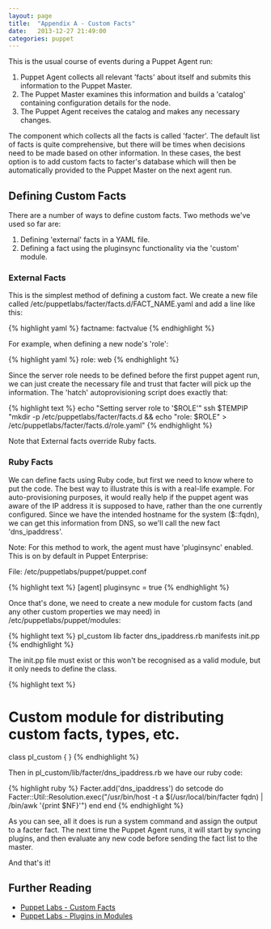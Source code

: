 ```yaml
---
layout: page
title:  "Appendix A - Custom Facts"
date:   2013-12-27 21:49:00
categories: puppet
---
```


This is the usual course of events during a Puppet Agent run:

1. Puppet Agent collects all relevant 'facts' about itself and submits
   this information to the Puppet Master.
2. The Puppet Master examines this information and builds a 'catalog'
   containing configuration details for the node.
3. The Puppet Agent receives the catalog and makes any necessary changes.

The component which collects all the facts is called 'facter'. The
default list of facts is quite comprehensive, but there will be times
when decisions need to be made based on other information. In these
cases, the best option is to add custom facts to facter's database
which will then be automatically provided to the Puppet Master on the
next agent run.

## Defining Custom Facts

There are a number of ways to define custom facts. Two methods we've used so far are:

1. Defining 'external' facts in a YAML file.
2. Defining a fact using the pluginsync functionality via the 'custom' module.

### External Facts

This is the simplest method of defining a custom fact. We create a new file called
/etc/puppetlabs/facter/facts.d/FACT_NAME.yaml and add a line like this:

{% highlight yaml %}
factname: factvalue
{% endhighlight %}

For example, when defining a new node's 'role':

{% highlight yaml %}
role: web
{% endhighlight %}

Since the server role needs to be defined before the first puppet
agent run, we can just create the necessary file and trust that facter
will pick up the information. The 'hatch' autoprovisioning script does
exactly that:

{% highlight text %}
echo "Setting server role to '$ROLE'"
ssh $TEMPIP "mkdir -p /etc/puppetlabs/facter/facts.d && echo \"role: $ROLE\" >
/etc/puppetlabs/facter/facts.d/role.yaml"
{% endhighlight %}

Note that External facts override Ruby facts.

### Ruby Facts

We can define facts using Ruby code, but first we need to know where
to put the code. The best way to illustrate this is with a real-life
example. For auto-provisioning purposes, it would really help if the
puppet agent was aware of the IP address it is supposed to have,
rather than the one currently configured. Since we have the intended
hostname for the system ($::fqdn), we can get this information from
DNS, so we'll call the new fact 'dns_ipaddress'.

Note: For this method to work, the agent must have 'pluginsync'
      enabled. This is on by default in Puppet Enterprise:

File: /etc/puppetlabs/puppet/puppet.conf

{% highlight text %}
[agent]
pluginsync = true
{% endhighlight %}

Once that's done, we need to create a new module for custom facts (and
any other custom properties we may need) in
/etc/puppetlabs/puppet/modules:

{% highlight text %}
pl_custom
  lib
    facter
      dns_ipaddress.rb
  manifests
    init.pp
{% endhighlight %}

The init.pp file must exist or this won't be recognised as a valid
module, but it only needs to define the class.

{% highlight text %}
# Custom module for distributing custom facts, types, etc.
class pl_custom { }
{% endhighlight %}

Then in pl_custom/lib/facter/dns_ipaddress.rb we have our ruby code:

{% highlight ruby %}
Facter.add('dns_ipaddress') do
  setcode do
    Facter::Util::Resolution.exec("/usr/bin/host -t a $(/usr/local/bin/facter fqdn) | /bin/awk '{print $NF}'")
  end
end
{% endhighlight %}

As you can see, all it does is run a system command and assign the
output to a facter fact. The next time the Puppet Agent runs, it will
start by syncing plugins, and then evaluate any new code before
sending the fact list to the master.

And that's it!

## Further Reading

* [Puppet Labs - Custom Facts][custom-facts]
* [Puppet Labs - Plugins in Modules][plugins-in-modules]

[custom-facts]: http://docs.puppetlabs.com/guides/custom_facts.html
[plugins-in-modules]: http://docs.puppetlabs.com/guides/plugins_in_modules.html

